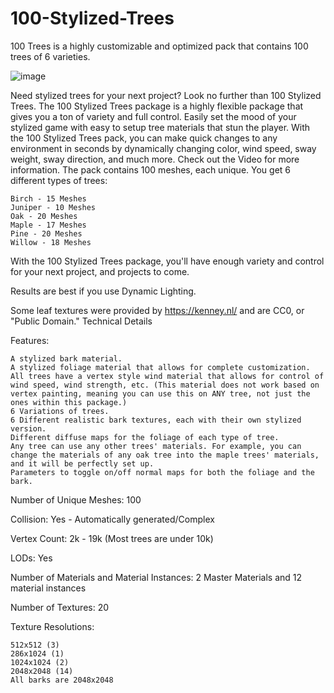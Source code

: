 # 100-Stylized-Trees
100 Trees is a highly customizable and optimized pack that contains 100 trees of 6 varieties.

![image](https://github.com/jaycreationsdev/100-Stylized-Trees/assets/62921976/1bd24db6-7fe4-468f-ae52-943221e90733)


Need stylized trees for your next project? Look no further than 100 Stylized Trees. The 100 Stylized Trees package is a highly flexible package that gives you a ton of variety and full control. Easily set the mood of your stylized game with easy to setup tree materials that stun the player. With the 100 Stylized Trees pack, you can make quick changes to any environment in seconds by dynamically changing color, wind speed, sway weight, sway direction, and much more. Check out the Video for more information. The pack contains 100 meshes, each unique. You get 6 different types of trees:

    Birch - 15 Meshes
    Juniper - 10 Meshes
    Oak - 20 Meshes
    Maple - 17 Meshes
    Pine - 20 Meshes
    Willow - 18 Meshes


With the 100 Stylized Trees package, you'll have enough variety and control for your next project, and projects to come.


Results are best if you use Dynamic Lighting.

 

Some leaf textures were provided by https://kenney.nl/ and are CC0, or "Public Domain."
Technical Details

Features:

    A stylized bark material.
    A stylized foliage material that allows for complete customization.
    All trees have a vertex style wind material that allows for control of wind speed, wind strength, etc. (This material does not work based on vertex painting, meaning you can use this on ANY tree, not just the ones within this package.)
    6 Variations of trees.
    6 Different realistic bark textures, each with their own stylized version.
    Different diffuse maps for the foliage of each type of tree.
    Any tree can use any other trees' materials. For example, you can change the materials of any oak tree into the maple trees' materials, and it will be perfectly set up.
    Parameters to toggle on/off normal maps for both the foliage and the bark.


Number of Unique Meshes: 100

Collision: Yes - Automatically generated/Complex

Vertex Count: 2k - 19k (Most trees are under 10k)

LODs: Yes

Number of Materials and Material Instances: 2 Master Materials and 12 material instances

Number of Textures: 20

Texture Resolutions:

    512x512 (3)
    286x1024 (1)
    1024x1024 (2)
    2048x2048 (14)
    All barks are 2048x2048

